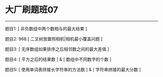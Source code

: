 # 大厂刷题班07

---

题目1: [ 非负数组中两个数相与的最大结果 ]

题目2: 968.[ 二叉树放置照相机|相机最小覆盖问题 ]

题目3: [ 无序数组如果排序之后相邻数之间的最大差值 ]

题目4: [ 平方之后的结果数 ] & [ 数组中不同数字的个数 ]           

题目5: [ 使用单词表拼接长字符串的方法数 ] & [ 字符串拼接的最大分数 ]


